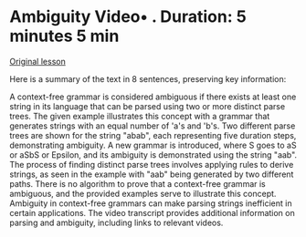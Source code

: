 # Ambiguity Video• . Duration: 5 minutes 5 min

[Original lesson](https://www.coursera.org/learn/uol-fundamentals-of-computer-science/lecture/UZc4U/ambiguity)

Here is a summary of the text in 8 sentences, preserving key information:

A context-free grammar is considered ambiguous if there exists at least one string in its language that can be parsed using two or more distinct parse trees. The given example illustrates this concept with a grammar that generates strings with an equal number of 'a's and 'b's. Two different parse trees are shown for the string "abab", each representing five duration steps, demonstrating ambiguity. A new grammar is introduced, where S goes to aS or aSbS or Epsilon, and its ambiguity is demonstrated using the string "aab". The process of finding distinct parse trees involves applying rules to derive strings, as seen in the example with "aab" being generated by two different paths. There is no algorithm to prove that a context-free grammar is ambiguous, and the provided examples serve to illustrate this concept. Ambiguity in context-free grammars can make parsing strings inefficient in certain applications. The video transcript provides additional information on parsing and ambiguity, including links to relevant videos.


